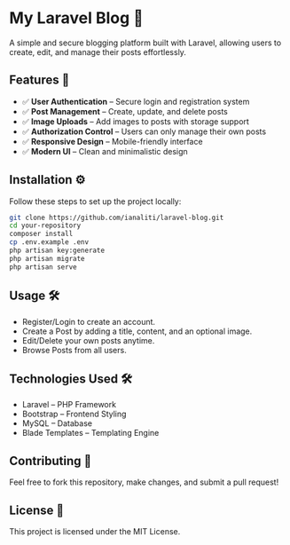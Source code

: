 # **My Laravel Blog** 📝  

A simple and secure blogging platform built with Laravel, allowing users to create, edit, and manage their posts effortlessly.  

## **Features** 🚀  

- ✅ **User Authentication** – Secure login and registration system  
- ✅ **Post Management** – Create, update, and delete posts  
- ✅ **Image Uploads** – Add images to posts with storage support  
- ✅ **Authorization Control** – Users can only manage their own posts  
- ✅ **Responsive Design** – Mobile-friendly interface  
- ✅ **Modern UI** – Clean and minimalistic design  

## **Installation** ⚙️  

Follow these steps to set up the project locally:  

```bash
git clone https://github.com/ianaliti/laravel-blog.git
cd your-repository
composer install
cp .env.example .env
php artisan key:generate
php artisan migrate
php artisan serve

```

## **Usage** 🛠️
- Register/Login to create an account.
- Create a Post by adding a title, content, and an optional image.
- Edit/Delete your own posts anytime.
- Browse Posts from all users.

## **Technologies Used** 🛠
- Laravel – PHP Framework
- Bootstrap – Frontend Styling
- MySQL – Database
- Blade Templates – Templating Engine

## **Contributing** 🤝
Feel free to fork this repository, make changes, and submit a pull request!

## **License** 📜
This project is licensed under the MIT License.
